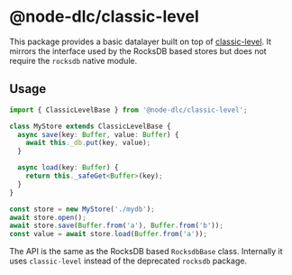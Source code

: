 # @node-dlc/classic-level

This package provides a basic datalayer built on top of [classic-level](https://github.com/Level/classic-level). It mirrors the interface used by the RocksDB based stores but does not require the `rocksdb` native module.

## Usage

```ts
import { ClassicLevelBase } from '@node-dlc/classic-level';

class MyStore extends ClassicLevelBase {
  async save(key: Buffer, value: Buffer) {
    await this._db.put(key, value);
  }

  async load(key: Buffer) {
    return this._safeGet<Buffer>(key);
  }
}

const store = new MyStore('./mydb');
await store.open();
await store.save(Buffer.from('a'), Buffer.from('b'));
const value = await store.load(Buffer.from('a'));
```

The API is the same as the RocksDB based `RocksdbBase` class. Internally it uses `classic-level` instead of the deprecated `rocksdb` package.
